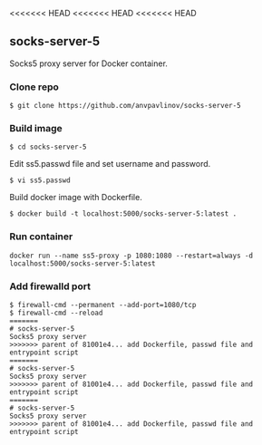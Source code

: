 <<<<<<< HEAD
<<<<<<< HEAD
<<<<<<< HEAD
## socks-server-5
Socks5 proxy server for Docker container.

### Clone repo
```
$ git clone https://github.com/anvpavlinov/socks-server-5
```

### Build image
```
$ cd socks-server-5
```
Edit ss5.passwd file and set username and password.
```
$ vi ss5.passwd
```
Build docker image with Dockerfile.
```
$ docker build -t localhost:5000/socks-server-5:latest .
```

### Run container
```
docker run --name ss5-proxy -p 1080:1080 --restart=always -d localhost:5000/socks-server-5:latest
```

### Add firewalld port
```
$ firewall-cmd --permanent --add-port=1080/tcp
$ firewall-cmd --reload
=======
# socks-server-5
Socks5 proxy server
>>>>>>> parent of 81001e4... add Dockerfile, passwd file and entrypoint script
=======
# socks-server-5
Socks5 proxy server
>>>>>>> parent of 81001e4... add Dockerfile, passwd file and entrypoint script
=======
# socks-server-5
Socks5 proxy server
>>>>>>> parent of 81001e4... add Dockerfile, passwd file and entrypoint script
